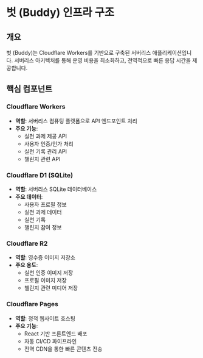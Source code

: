 # 벗 (Buddy) 인프라 구조

## 개요
벗 (Buddy)는 Cloudflare Workers를 기반으로 구축된 서버리스 애플리케이션입니다. 
서버리스 아키텍처를 통해 운영 비용을 최소화하고, 전역적으로 빠른 응답 시간을 제공합니다.

## 핵심 컴포넌트

### Cloudflare Workers
- **역할**: 서버리스 컴퓨팅 플랫폼으로 API 엔드포인트 처리
- **주요 기능**:
  - 실천 과제 제공 API
  - 사용자 인증/인가 처리
  - 실천 기록 관리 API
  - 챌린지 관련 API

### Cloudflare D1 (SQLite)
- **역할**: 서버리스 SQLite 데이터베이스
- **주요 데이터**:
  - 사용자 프로필 정보
  - 실천 과제 데이터
  - 실천 기록
  - 챌린지 참여 정보

### Cloudflare R2
- **역할**: 영수증 이미지 저장소
- **주요 용도**:
  - 실천 인증 이미지 저장
  - 프로필 이미지 저장
  - 챌린지 관련 미디어 저장

### Cloudflare Pages
- **역할**: 정적 웹사이트 호스팅
- **주요 기능**:
  - React 기반 프론트엔드 배포
  - 자동 CI/CD 파이프라인
  - 전역 CDN을 통한 빠른 콘텐츠 전송

